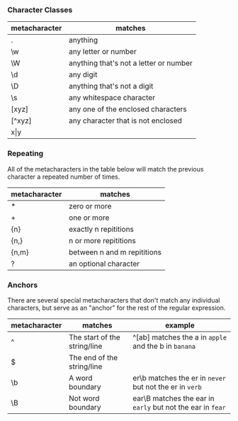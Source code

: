 ### Character Classes
| metacharacter | matches |
| ---- | ---- |
| . | anything |
| \w | any letter or number |
| \W | anything that's not a letter or number |
| \d | any digit |
| \D | anything that's not a digit |
| \s | any whitespace character |
| [xyz] | any one of the enclosed characters |
| [^xyz] | any character that is not enclosed |
| x\|y |  |

### Repeating
All of the metacharacters in the table below will match the previous character a repeated number of times.

|metacharacter | matches |
| ------------ | ------- |
| * | zero or more |
| + | one or more |
| {n} | exactly n repititions |
| {n,} | n or more repititions |
| {n,m} | between n and m repititions |
| ? | an optional character |

### Anchors

There are several special metacharacters that don't match any individual characters, but serve as an "anchor" for the rest of the regular expression.
 
|metacharacter | matches | example |
| ------------ | ------- | ------- |
| ^ | The start of the string/line | ^[ab] matches the a in `apple` and the b in `banana`|
| $ | The end of the string/line | |
| \b | A word boundary | er\b matches the er in `never` but not the er in `verb` |
| \B| Not word boundary | ear\B matches the ear in `early` but not the ear in `fear` |

